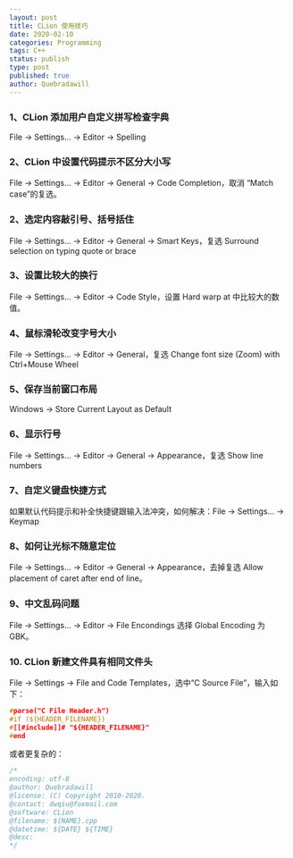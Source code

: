 ```yaml
---
layout: post
title: CLion 使用技巧
date: 2020-02-10
categories: Programming
tags: C++
status: publish
type: post
published: true
author: Quebradawill
---
```


### 1、CLion 添加用户自定义拼写检查字典

File $\to$ Settings... $\to$ Editor $\to$ Spelling

### 2、CLion 中设置代码提示不区分大小写

File $\to$ Settings... $\to$ Editor $\to$ General $\to$ Code Completion，取消 “Match case”的复选。

### 2、选定内容敲引号、括号括住

File $\to$ Settings... $\to$ Editor $\to$ General $\to$ Smart Keys，复选 Surround selection on typing quote or brace

### 3、设置比较大的换行

File $\to$ Settings... $\to$ Editor $\to$ Code Style，设置 Hard warp at 中比较大的数值。

### 4、鼠标滑轮改变字号大小

File $\to$ Settings... $\to$ Editor $\to$ General，复选 Change font size (Zoom) with Ctrl+Mouse Wheel

### 5、保存当前窗口布局

Windows $\to$ Store Current Layout as Default

### 6、显示行号

File $\to$ Settings... $\to$ Editor $\to$ General $\to$ Appearance，复选 Show line numbers

### 7、自定义键盘快捷方式

如果默认代码提示和补全快捷键跟输入法冲突，如何解决：File $\to$ Settings... $\to$ Keymap

### 8、如何让光标不随意定位

File $\to$ Settings... $\to$ Editor $\to$ General $\to$ Appearance，去掉复选 Allow placement of caret after end of line。

### 9、中文乱码问题

File $\to$ Settings... $\to$ Editor $\to$ File Encondings 选择 Global Encoding 为 GBK。

### 10. CLion 新建文件具有相同文件头

File $\to$ Settings $\to$ File and Code Templates，选中“C Source File”，输入如下：

```c++
#parse("C File Header.h")
#if (${HEADER_FILENAME})
#[[#include]]# "${HEADER_FILENAME}"
#end

```

或者更复杂的：

```c++
/*
encoding: utf-8
@author: Quebradawill
@license: (C) Copyright 2010-2020.
@contact: dwqiu@foxmail.com
@software: CLion
@filename: ${NAME}.cpp
@datetime: ${DATE} ${TIME}
@desc:
*/


```

